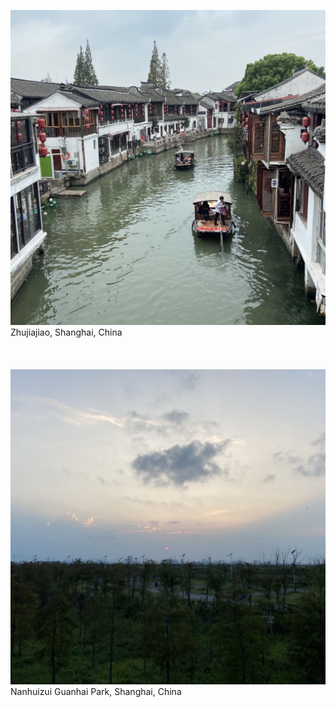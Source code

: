 ![IMG455](photos/IMG455.jpg)
Zhujiajiao, Shanghai, China
\
\
\
\
![IMG456](photos/IMG456.jpg)
Nanhuizui Guanhai Park, Shanghai, China
